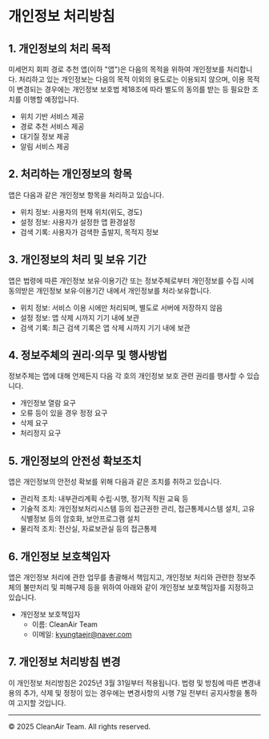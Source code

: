 # 개인정보 처리방침

## 1. 개인정보의 처리 목적

미세먼지 회피 경로 추천 앱(이하 "앱")은 다음의 목적을 위하여 개인정보를 처리합니다. 처리하고 있는 개인정보는 다음의 목적 이외의 용도로는 이용되지 않으며, 이용 목적이 변경되는 경우에는 개인정보 보호법 제18조에 따라 별도의 동의를 받는 등 필요한 조치를 이행할 예정입니다.

- 위치 기반 서비스 제공
- 경로 추천 서비스 제공
- 대기질 정보 제공
- 알림 서비스 제공

## 2. 처리하는 개인정보의 항목

앱은 다음과 같은 개인정보 항목을 처리하고 있습니다.

- 위치 정보: 사용자의 현재 위치(위도, 경도)
- 설정 정보: 사용자가 설정한 앱 환경설정
- 검색 기록: 사용자가 검색한 출발지, 목적지 정보

## 3. 개인정보의 처리 및 보유 기간

앱은 법령에 따른 개인정보 보유·이용기간 또는 정보주체로부터 개인정보를 수집 시에 동의받은 개인정보 보유·이용기간 내에서 개인정보를 처리·보유합니다.

- 위치 정보: 서비스 이용 시에만 처리되며, 별도로 서버에 저장하지 않음
- 설정 정보: 앱 삭제 시까지 기기 내에 보관
- 검색 기록: 최근 검색 기록은 앱 삭제 시까지 기기 내에 보관

## 4. 정보주체의 권리·의무 및 행사방법

정보주체는 앱에 대해 언제든지 다음 각 호의 개인정보 보호 관련 권리를 행사할 수 있습니다.

- 개인정보 열람 요구
- 오류 등이 있을 경우 정정 요구
- 삭제 요구
- 처리정지 요구

## 5. 개인정보의 안전성 확보조치

앱은 개인정보의 안전성 확보를 위해 다음과 같은 조치를 취하고 있습니다.

- 관리적 조치: 내부관리계획 수립·시행, 정기적 직원 교육 등
- 기술적 조치: 개인정보처리시스템 등의 접근권한 관리, 접근통제시스템 설치, 고유식별정보 등의 암호화, 보안프로그램 설치
- 물리적 조치: 전산실, 자료보관실 등의 접근통제

## 6. 개인정보 보호책임자

앱은 개인정보 처리에 관한 업무를 총괄해서 책임지고, 개인정보 처리와 관련한 정보주체의 불만처리 및 피해구제 등을 위하여 아래와 같이 개인정보 보호책임자를 지정하고 있습니다.

- 개인정보 보호책임자
  - 이름: CleanAir Team
  - 이메일: kyungtaejr@naver.com

## 7. 개인정보 처리방침 변경

이 개인정보 처리방침은 2025년 3월 31일부터 적용됩니다. 법령 및 방침에 따른 변경내용의 추가, 삭제 및 정정이 있는 경우에는 변경사항의 시행 7일 전부터 공지사항을 통하여 고지할 것입니다.

---

© 2025 CleanAir Team. All rights reserved.
